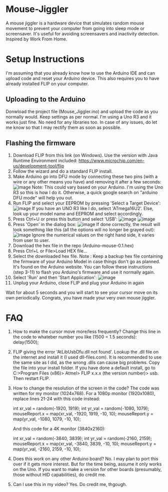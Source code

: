 Mouse-Jiggler
=============
A mouse jiggler is a hardware device that simulates random mouse movement to prevent your computer from going into sleep mode or screensaver. 
It's useful for avoiding screensavers and inactivity detection.
Inspired by Work From Home.

Setup Instructions
============

I'm assuming that you already know how to use the Arduino IDE and can upload code and reset your Arduino device. This also requires you to have already installed FLIP on your computer.

Uploading to the Arduino
------------------------

Donwload the project file (Mouse_Jiggler.ino) and upload the code as you normally would. Keep settings as per normal. I'm using a Uno R3 and it works just fine. No need for any libraries too. 
In case of any issues, do let me know so that I may rectify them as soon as possible.

Flashing the firmware
---------------------

1. Download FLIP from this link (on Windows). Use the version with Java Runtime Environment included:
https://www.microchip.com/en-us/development-tool/flip
2. Follow the wizard and do a standard FLIP install.
3. Make Arduino go into DFU mode by connecting these two pins (with a wire or any other means you have) and removing it after a few seconds:
![image](https://github.com/CodeSpark99/Mouse-Jiggler/assets/90392920/55e9d55c-5fcc-4385-a544-118cf081b862)
Note: This could vary based on your Arduino. I'm using the Uno R3 so this is how I do it. Otherwise, a quick google search on "arduino <model name> DFU mode" will help you out.
4. Run FLIP and select your EEPROM by pressing 'Select a Target Device':
![image](https://github.com/CodeSpark99/Mouse-Jiggler/assets/90392920/a96a923c-56c6-4c4a-93e4-112750dec4c4)
If you have an UNO R3 like I do, select 'ATmega16U2'. Else, look up your model name and EEPROM and select accordingly.
5. Press Ctrl+U or press this button and select 'USB':
![image](https://github.com/CodeSpark99/Mouse-Jiggler/assets/90392920/83e96794-8aa8-4e37-861a-a20327d0ee02)
![image](https://github.com/CodeSpark99/Mouse-Jiggler/assets/90392920/60e2ec4c-322d-4368-88c4-ff855d13c754)
6. Press 'Open' in the dialog box:
![image](https://github.com/CodeSpark99/Mouse-Jiggler/assets/90392920/bb015968-97cc-4084-98a3-fa1cb0fdbdbd)
If done correctly, the result will look something like this (all the options will no longer be grayed out):
![image](https://github.com/CodeSpark99/Mouse-Jiggler/assets/90392920/eb950cfd-4654-4c6d-b026-ae63b6112f9a)
Ignore the numerical values on the right hand side, it varies from user to user.
7. Download the hex file in the repo (Arduino-mouse-0.1.hex) 
8. Press Ctrl+L or File>Load HEX file...
9. Select the downloaded hex file.
Note : Keep a backup hex file containing the firmware of your Arduino Model in case things don't go as planned. It's found on the Arduino website. You can follow these instructions (step 3-11) to flash you Arduino's firmware and use it normally again.
10. Select 'Run' and then 'Start Application':
![image](https://github.com/CodeSpark99/Mouse-Jiggler/assets/90392920/91415da6-6c81-42cf-823d-e45dfcdb6012)
11. Unplug your Arduino, close FLIP and plug your Arduino in again

Wait for about 5 seconds and you will start to see your cursor move on its own periodically.
Congrats, you have made your very own mouse jiggler.

FAQ
===

1. How to make the cursor move more/less frequently?
   Change this line in the code to whateber number you like (1500 = 1.5 seconds):
   delay(1500);
2. FLIP giving the error 'AtLibUsbDfu.dll not found'.
   Lookup the .dll file on the internet and install it (I used dll-files.com). It is recommended to use the same site as I did, as the wrong .dlls can cause big problems. Copy the file into your install folder. If you 
   have done a default install, go to C:>Program Files (x86)> Atmel> FLIP x.x.x (the version number)> usb. Then restart FLIP.
3. How to change the resolution of the screen in the code?
   The code was written for my monitor (1024x768). For a 1080p monitor (1920x1080), replace lines 21-24 with this code instead:
   
   int xr_val = random(-1920, 1919);
   int yr_val = random(-1080, 1079);
   mouseReport.x = map(xr_val, -1920, 1919, -10, 10);
   mouseReport.y = map(yr_val, -1080, 1079, -10, 10);

   And this code for a 4K monitor (3840x2160):

    int xr_val = random(-3840, 3839);
    int yr_val = random(-2160, 2159);
    mouseReport.x = map(xr_val, -3840, 3839, -10, 10);
    mouseReport.y = map(yr_val, -2160, 2159, -10, 10);

4. Does this work on any other Arduino board?
   No. I may plan to port this over if it gets more interest. But for the time being, assume it only works on the Uno. If you want to make a version for other boards (presumably,
   those without HID capabilities), do credit me.

6. Can I use this in my video?
   Yes. Do credit me, thgough.
   

